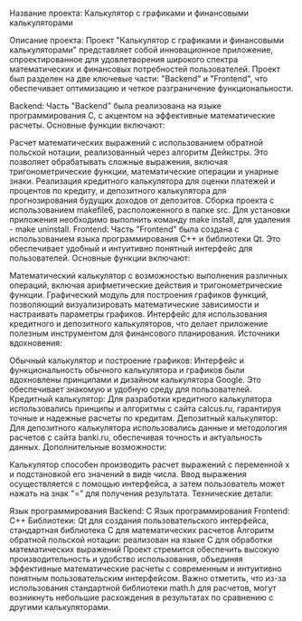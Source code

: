 Название проекта: Калькулятор с графиками и финансовыми калькуляторами

Описание проекта:
Проект "Калькулятор с графиками и финансовыми калькуляторами" представляет собой инновационное приложение, спроектированное для удовлетворения широкого спектра математических и финансовых потребностей пользователей. Проект был разделен на две ключевые части: "Backend" и "Frontend", что обеспечивает оптимизацию и четкое разграничение функциональности.

Backend:
Часть "Backend" была реализована на языке программирования C, с акцентом на эффективные математические расчеты. Основные функции включают:

Расчет математических выражений с использованием обратной польской нотации, реализованный через алгоритм Дейкстры. Это позволяет обрабатывать сложные выражения, включая тригонометрические функции, математические операции и унарные знаки.
Реализация кредитного калькулятора для оценки платежей и процентов по кредиту, и депозитного калькулятора для прогнозирования будущих доходов от депозитов.
Сборка проекта с использованием makefile6, расположенного в папке src. Для установки приложения необходимо выполнить команду make install, для удаления - make uninstall.
Frontend:
Часть "Frontend" была создана с использованием языка программирования C++ и библиотеки Qt. Это обеспечивает удобный и интуитивно понятный интерфейс для пользователей. Основные функции включают:

Математический калькулятор с возможностью выполнения различных операций, включая арифметические действия и тригонометрические функции.
Графический модуль для построения графиков функций, позволяющий визуализировать математические зависимости и настраивать параметры графиков.
Интерфейс для использования кредитного и депозитного калькуляторов, что делает приложение полезным инструментом для финансового планирования.
Источники вдохновения:

Обычный калькулятор и построение графиков: Интерфейс и функциональность обычного калькулятора и графиков были вдохновлены принципами и дизайном калькулятора Google. Это обеспечивает знакомую и удобную среду для пользователей.
Кредитный калькулятор: Для разработки кредитного калькулятора использовались принципы и алгоритмы с сайта calcus.ru, гарантируя точные и надежные расчеты по кредитам.
Депозитный калькулятор: Для депозитного калькулятора использовались данные и методология расчетов с сайта banki.ru, обеспечивая точность и актуальность данных.
Дополнительные возможности:

Калькулятор способен производить расчет выражений с переменной x и подстановкой его значений в виде числа.
Ввод выражения осуществляется с помощью интерфейса, а затем пользователь может нажать на знак "=" для получения результата.
Технические детали:

Язык программирования Backend: C
Язык программирования Frontend: C++
Библиотеки: Qt для создания пользовательского интерфейса, стандартная библиотека C для математических расчетов
Алгоритм обратной польской нотации: реализован на языке C для обработки математических выражений
Проект стремится обеспечить высокую производительность и удобство использования, объединяя эффективные математические расчеты с современным и интуитивно понятным пользовательским интерфейсом. Важно отметить, что из-за использования стандартной библиотеки math.h для расчетов, могут возникнуть небольшие расхождения в результатах по сравнению с другими калькуляторами.
